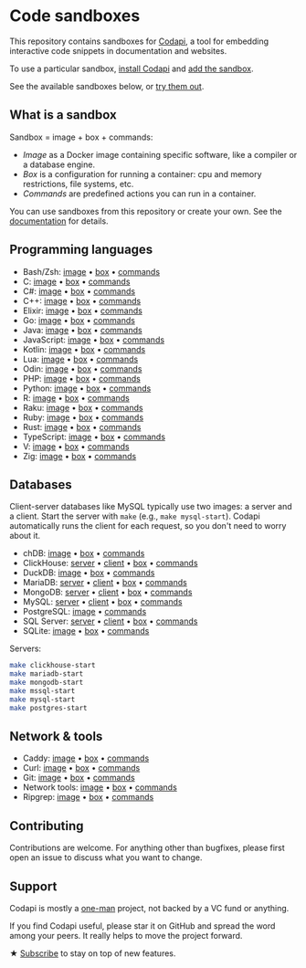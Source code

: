 # Code sandboxes

This repository contains sandboxes for [Codapi](https://github.com/nalgeon/codapi), a tool for embedding interactive code snippets in documentation and websites.

To use a particular sandbox, [install Codapi](https://github.com/nalgeon/codapi/blob/main/docs/install.md) and [add the sandbox](https://github.com/nalgeon/codapi/blob/main/docs/add-sandbox.md).

See the available sandboxes below, or [try them out](https://codapi.org/#sandboxes).

## What is a sandbox

Sandbox = image + box + commands:

-   _Image_ as a Docker image containing specific software, like a compiler or a database engine.
-   _Box_ is a configuration for running a container: cpu and memory restrictions, file systems, etc.
-   _Commands_ are predefined actions you can run in a container.

You can use sandboxes from this repository or create your own. See the [documentation](https://github.com/nalgeon/codapi/blob/main/docs/add-sandbox.md) for details.

## Programming languages

-   Bash/Zsh: [image](images/shell/) • [box](configs/boxes/shell.json) • [commands](configs/commands/shell.json)
-   C: [image](images/gcc/) • [box](configs/boxes/gcc.json) • [commands](configs/commands/gcc.json)
-   C#: [image](images/dotnet/) • [box](configs/boxes/dotnet.json) • [commands](configs/commands/dotnet.json)
-   C++: [image](images/cpp/) • [box](configs/boxes/cpp.json) • [commands](configs/commands/cpp.json)
-   Elixir: [image](images/elixir/) • [box](configs/boxes/elixir.json) • [commands](configs/commands/elixir.json)
-   Go: [image](images/go/) • [box](configs/boxes/go.json) • [commands](configs/commands/go.json)
-   Java: [image](images/java/) • [box](configs/boxes/java.json) • [commands](configs/commands/java.json)
-   JavaScript: [image](images/typescript/) • [box](configs/boxes/typescript.json) • [commands](configs/commands/javascript.json)
-   Kotlin: [image](images/kotlin/) • [box](configs/boxes/kotlin.json) • [commands](configs/commands/kotlin.json)
-   Lua: [image](images/lua/) • [box](configs/boxes/lua.json) • [commands](configs/commands/lua.json)
-   Odin: [image](images/odin/) • [box](configs/boxes/odin.json) • [commands](configs/commands/odin.json)
-   PHP: [image](images/php/) • [box](configs/boxes/php.json) • [commands](configs/commands/php.json)
-   Python: [image](images/python/) • [box](configs/boxes/python.json) • [commands](configs/commands/python.json)
-   R: [image](images/rlang/) • [box](configs/boxes/rlang.json) • [commands](configs/commands/rlang.json)
-   Raku: [image](images/raku/) • [box](configs/boxes/raku.json) • [commands](configs/commands/raku.json)
-   Ruby: [image](images/ruby/) • [box](configs/boxes/ruby.json) • [commands](configs/commands/ruby.json)
-   Rust: [image](images/rust/) • [box](configs/boxes/rust.json) • [commands](configs/commands/rust.json)
-   TypeScript: [image](images/typescript/) • [box](configs/boxes/typescript.json) • [commands](configs/commands/typescript.json)
-   V: [image](images/vlang/) • [box](configs/boxes/vlang.json) • [commands](configs/commands/vlang.json)
-   Zig: [image](images/zig/) • [box](configs/boxes/zig.json) • [commands](configs/commands/zig.json)

## Databases

Client-server databases like MySQL typically use two images: a server and a client. Start the server with `make` (e.g., `make mysql-start`). Codapi automatically runs the client for each request, so you don't need to worry about it.

-   chDB: [image](images/chdb/) • [box](configs/boxes/chdb.json) • [commands](configs/commands/chdb.json)
-   ClickHouse: [server](images/clickhouse/) • [client](images/clickhouse-client/) • [box](configs/boxes/clickhouse-client.json) • [commands](configs/commands/clickhouse.json)
-   DuckDB: [image](images/duckdb/) • [box](configs/boxes/duckdb.json) • [commands](configs/commands/duckdb.json)
-   MariaDB: [server](images/mariadb/) • [client](images/mariadb-client/) • [box](configs/boxes/mariadb-client.json) • [commands](configs/commands/mariadb.json)
-   MongoDB: [server](images/mongodb/) • [client](images/mongodb-client/) • [box](configs/boxes/mongodb-client.json) • [commands](configs/commands/mongodb.json)
-   MySQL: [server](images/mysql/) • [client](images/mysql-client/) • [box](configs/boxes/mysql-client.json) • [commands](configs/commands/mysql.json)
-   PostgreSQL: [image](images/postgres/) • [commands](configs/commands/postgres.json)
-   SQL Server: [server](images/mssql/) • [client](images/mssql-client/) • [box](configs/boxes/mssql-client.json) • [commands](configs/commands/mssql.json)
-   SQLite: [image](images/sqlite/) • [box](configs/boxes/sqlite.json) • [commands](configs/commands/sqlite.json)

Servers:

```sh
make clickhouse-start
make mariadb-start
make mongodb-start
make mssql-start
make mysql-start
make postgres-start
```

## Network & tools

-   Caddy: [image](images/caddy/) • [box](configs/boxes/caddy.json) • [commands](configs/commands/caddy.json)
-   Curl: [image](images/shell/) • [box](configs/boxes/shell.json) • [commands](configs/commands/shell.json)
-   Git: [image](images/shell/) • [box](configs/boxes/shell.json) • [commands](configs/commands/shell.json)
-   Network tools: [image](images/net-tools/) • [box](configs/boxes/net-tools.json) • [commands](configs/commands/net-tools.json)
-   Ripgrep: [image](images/shell/) • [box](configs/boxes/shell.json) • [commands](configs/commands/shell.json)

## Contributing

Contributions are welcome. For anything other than bugfixes, please first open an issue to discuss what you want to change.

## Support

Codapi is mostly a [one-man](https://antonz.org/) project, not backed by a VC fund or anything.

If you find Codapi useful, please star it on GitHub and spread the word among your peers. It really helps to move the project forward.

★ [Subscribe](https://antonz.org/subscribe/) to stay on top of new features.
